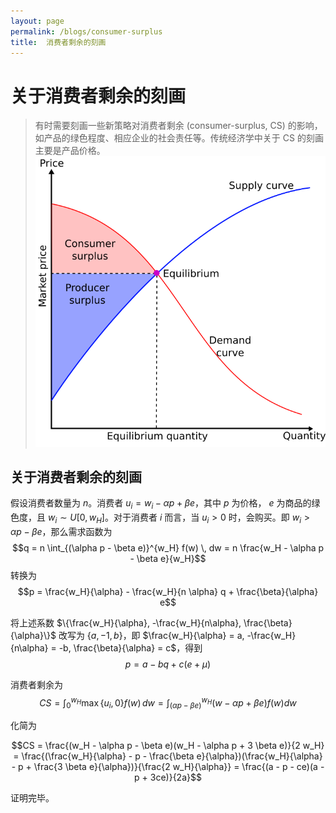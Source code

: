 ```yaml
---
layout: page
permalink: /blogs/consumer-surplus
title:  消费者剩余的刻画
---
```


# 关于消费者剩余的刻画
> 有时需要刻画一些新策略对消费者剩余 (consumer-surplus, CS) 的影响，如产品的绿色程度、相应企业的社会责任等。传统经济学中关于 CS 的刻画主要是产品价格。
<br>![Economic-surpluses.svg](consumer-surplus.assets/Economic-surpluses.svg)

## 关于消费者剩余的刻画
假设消费者数量为 $n$。消费者 $u_i = w_i - \alpha p + \beta e$，其中 $p$ 为价格， $e$ 为商品的绿色度，且 $w_i \sim U[0, w_H]$。对于消费者 $i$ 而言，当 $u_i > 0$ 时，会购买。即 $w_i > \alpha p - \beta e$，那么需求函数为 
$$q = n \int_{(\alpha p - \beta e)}^{w_H} f(w) \, dw = n \frac{w_H - \alpha p - \beta e}{w_H}$$ 
转换为 
$$p = \frac{w_H}{\alpha} - \frac{w_H}{n \alpha} q + \frac{\beta}{\alpha} e$$

将上述系数 $\{\frac{w_H}{\alpha}, -\frac{w_H}{n\alpha}, \frac{\beta}{\alpha}\}$ 改写为 $\{a, -1, b\}$，即 $\frac{w_H}{\alpha} = a, -\frac{w_H}{n\alpha} = -b, \frac{\beta}{\alpha} = c$，得到
$$p = a - bq + c(e + \mu)$$

消费者剩余为 
$$CS = \int_0^{w_H} \max \{u_i, 0\} f(w) \, dw = \int_{(\alpha p - \beta e)}^{w_H} (w - \alpha p + \beta e) f(w)  dw$$ 

化简为

$$CS = \frac{(w_H - \alpha p - \beta e)(w_H - \alpha p + 3 \beta e)}{2 w_H} = \frac{(\frac{w_H}{\alpha} - p - \frac{\beta e}{\alpha})(\frac{w_H}{\alpha} - p + \frac{3 \beta e}{\alpha})}{\frac{2 w_H}{\alpha}} = \frac{(a - p - ce)(a - p + 3ce)}{2a}$$

证明完毕。
<script type="text/x-mathjax-config">
    MathJax.Hub.Config({ TeX: { equationNumbers: { autoNumber: "all" } } });
</script>

<script type="text/x-mathjax-config">
    MathJax.Hub.Config({tex2jax: {
             inlineMath: [ ['$','$'], ["\\(","\\)"] ],
             processEscapes: true
           }
         });
</script>

<script src="https://cdn.mathjax.org/mathjax/latest/MathJax.js?config=TeX-AMS-MML_HTMLorMML" type="text/javascript">
</script>